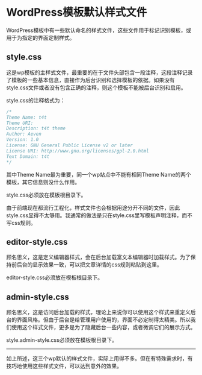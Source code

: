 # WordPress模板默认样式文件

WordPress模板中有一些默认命名的样式文件，这些文件用于标记识别模板，或用于为指定的界面定制样式。

## style.css
这是wp模板的主样式文件，最重要的在于文件头部包含一段注释，这段注释记录了模板的一些基本信息，直接作为后台识别和选择模板的依据。如果没有style.css文件或者没有包含正确的注释，则这个模板不能被后台识别和启用。

style.css的注释格式为：
```css
/*
Theme Name: t4t
Theme URI: 
Description: t4t theme
Author: Aeven
Version: 1.0
License: GNU General Public License v2 or later
License URI: http://www.gnu.org/licenses/gpl-2.0.html
Text Domain: t4t
*/
```
其中Theme Name最为重要，同一个wp站点中不能有相同Theme Name的两个模板，其它信息则没什么作用。

style.css必须放在模板根目录下。

由于前端现在都流行工程化，样式文件也会根据用途分开不同的文件，因此style.css显得不太够用。我通常的做法是只在style.css里写模板声明注释，而不写css规则。

## editor-style.css
顾名思义，这是定义编辑器样式，会在后台加载富文本编辑器时加载样式。为了保持前后台的显示效果一致，可以把文章详情的css规则粘贴到这里。

editor-style.css必须放在模板根目录下。

## admin-style.css
顾名思义，这是访问后台加载的样式，理论上来说你可以使用这个样式来重定义后台的界面风格。但由于后台是给管理用户使用的，界面不必定制得太精美。所以我们使用这个样式文件，更多是为了隐藏后台一些内容，或者微调它们的展示方式。

style.admin-style.css必须放在模板根目录下。

---

如上所述，这三个wp默认的样式文件，实际上用得不多。但在有特殊需求时，有技巧地使用这些样式文件，可以达到意外的效果。